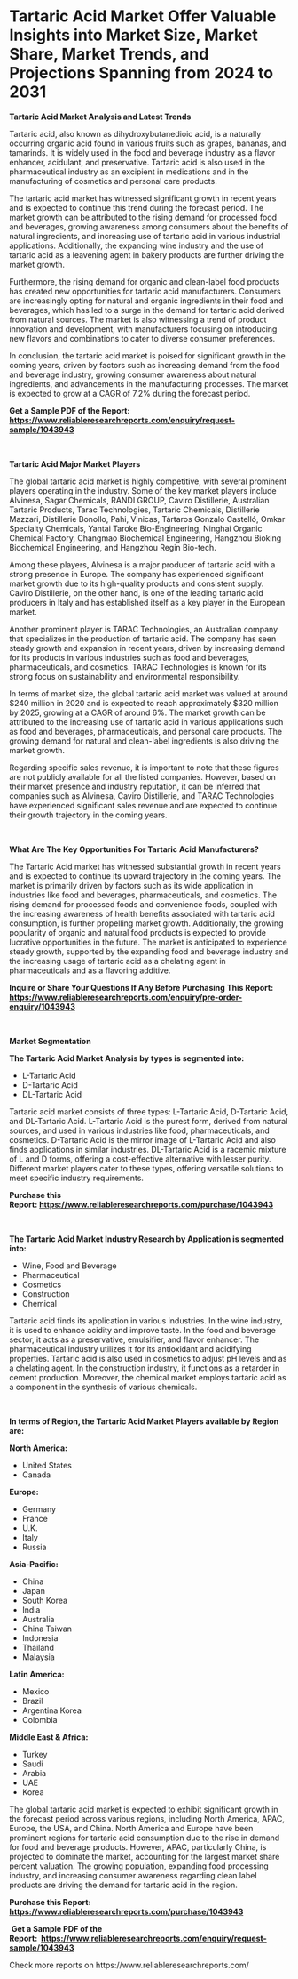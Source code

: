 <p><h1>Tartaric Acid Market Offer Valuable Insights into Market Size, Market Share, Market Trends, and Projections Spanning from 2024 to 2031</h1></p><p><strong>Tartaric Acid Market Analysis and Latest Trends</strong></p>
<p><p>Tartaric acid, also known as dihydroxybutanedioic acid, is a naturally occurring organic acid found in various fruits such as grapes, bananas, and tamarinds. It is widely used in the food and beverage industry as a flavor enhancer, acidulant, and preservative. Tartaric acid is also used in the pharmaceutical industry as an excipient in medications and in the manufacturing of cosmetics and personal care products.</p><p>The tartaric acid market has witnessed significant growth in recent years and is expected to continue this trend during the forecast period. The market growth can be attributed to the rising demand for processed food and beverages, growing awareness among consumers about the benefits of natural ingredients, and increasing use of tartaric acid in various industrial applications. Additionally, the expanding wine industry and the use of tartaric acid as a leavening agent in bakery products are further driving the market growth.</p><p>Furthermore, the rising demand for organic and clean-label food products has created new opportunities for tartaric acid manufacturers. Consumers are increasingly opting for natural and organic ingredients in their food and beverages, which has led to a surge in the demand for tartaric acid derived from natural sources. The market is also witnessing a trend of product innovation and development, with manufacturers focusing on introducing new flavors and combinations to cater to diverse consumer preferences.</p><p>In conclusion, the tartaric acid market is poised for significant growth in the coming years, driven by factors such as increasing demand from the food and beverage industry, growing consumer awareness about natural ingredients, and advancements in the manufacturing processes. The market is expected to grow at a CAGR of 7.2% during the forecast period.</p></p>
<p><strong>Get a Sample PDF of the Report:&nbsp; <a href="https://www.reliableresearchreports.com/enquiry/request-sample/1043943">https://www.reliableresearchreports.com/enquiry/request-sample/1043943</a></strong></p>
<p>&nbsp;</p>
<p><strong>Tartaric Acid Major Market Players</strong></p>
<p><p>The global tartaric acid market is highly competitive, with several prominent players operating in the industry. Some of the key market players include Alvinesa, Sagar Chemicals, RANDI GROUP, Caviro Distillerie, Australian Tartaric Products, Tarac Technologies, Tartaric Chemicals, Distillerie Mazzari, Distillerie Bonollo, Pahi, Vinicas, Tártaros Gonzalo Castelló, Omkar Specialty Chemicals, Yantai Taroke Bio-Engineering, Ninghai Organic Chemical Factory, Changmao Biochemical Engineering, Hangzhou Bioking Biochemical Engineering, and Hangzhou Regin Bio-tech.</p><p>Among these players, Alvinesa is a major producer of tartaric acid with a strong presence in Europe. The company has experienced significant market growth due to its high-quality products and consistent supply. Caviro Distillerie, on the other hand, is one of the leading tartaric acid producers in Italy and has established itself as a key player in the European market.</p><p>Another prominent player is TARAC Technologies, an Australian company that specializes in the production of tartaric acid. The company has seen steady growth and expansion in recent years, driven by increasing demand for its products in various industries such as food and beverages, pharmaceuticals, and cosmetics. TARAC Technologies is known for its strong focus on sustainability and environmental responsibility.</p><p>In terms of market size, the global tartaric acid market was valued at around $240 million in 2020 and is expected to reach approximately $320 million by 2025, growing at a CAGR of around 6%. The market growth can be attributed to the increasing use of tartaric acid in various applications such as food and beverages, pharmaceuticals, and personal care products. The growing demand for natural and clean-label ingredients is also driving the market growth.</p><p>Regarding specific sales revenue, it is important to note that these figures are not publicly available for all the listed companies. However, based on their market presence and industry reputation, it can be inferred that companies such as Alvinesa, Caviro Distillerie, and TARAC Technologies have experienced significant sales revenue and are expected to continue their growth trajectory in the coming years.</p></p>
<p>&nbsp;</p>
<p><strong>What Are The Key Opportunities For Tartaric Acid Manufacturers?</strong></p>
<p><p>The Tartaric Acid market has witnessed substantial growth in recent years and is expected to continue its upward trajectory in the coming years. The market is primarily driven by factors such as its wide application in industries like food and beverages, pharmaceuticals, and cosmetics. The rising demand for processed foods and convenience foods, coupled with the increasing awareness of health benefits associated with tartaric acid consumption, is further propelling market growth. Additionally, the growing popularity of organic and natural food products is expected to provide lucrative opportunities in the future. The market is anticipated to experience steady growth, supported by the expanding food and beverage industry and the increasing usage of tartaric acid as a chelating agent in pharmaceuticals and as a flavoring additive.</p></p>
<p><strong>Inquire or Share Your Questions If Any Before Purchasing This Report: <a href="https://www.reliableresearchreports.com/enquiry/pre-order-enquiry/1043943">https://www.reliableresearchreports.com/enquiry/pre-order-enquiry/1043943</a></strong></p>
<p>&nbsp;</p>
<p><strong>Market Segmentation</strong></p>
<p><strong>The Tartaric Acid Market Analysis by types is segmented into:</strong></p>
<p><ul><li>L-Tartaric Acid</li><li>D-Tartaric Acid</li><li>DL-Tartaric Acid</li></ul></p>
<p><p>Tartaric acid market consists of three types: L-Tartaric Acid, D-Tartaric Acid, and DL-Tartaric Acid. L-Tartaric Acid is the purest form, derived from natural sources, and used in various industries like food, pharmaceuticals, and cosmetics. D-Tartaric Acid is the mirror image of L-Tartaric Acid and also finds applications in similar industries. DL-Tartaric Acid is a racemic mixture of L and D forms, offering a cost-effective alternative with lesser purity. Different market players cater to these types, offering versatile solutions to meet specific industry requirements.</p></p>
<p><strong>Purchase this Report:&nbsp;<a href="https://www.reliableresearchreports.com/purchase/1043943">https://www.reliableresearchreports.com/purchase/1043943</a></strong></p>
<p>&nbsp;</p>
<p><strong>The Tartaric Acid Market Industry Research by Application is segmented into:</strong></p>
<p><ul><li>Wine, Food and Beverage</li><li>Pharmaceutical</li><li>Cosmetics</li><li>Construction</li><li>Chemical</li></ul></p>
<p><p>Tartaric acid finds its application in various industries. In the wine industry, it is used to enhance acidity and improve taste. In the food and beverage sector, it acts as a preservative, emulsifier, and flavor enhancer. The pharmaceutical industry utilizes it for its antioxidant and acidifying properties. Tartaric acid is also used in cosmetics to adjust pH levels and as a chelating agent. In the construction industry, it functions as a retarder in cement production. Moreover, the chemical market employs tartaric acid as a component in the synthesis of various chemicals.</p></p>
<p>&nbsp;</p>
<p><strong>In terms of Region, the Tartaric Acid Market Players available by Region are:</strong></p>
<p>
    <p> <strong> North America: </strong>
        <ul>
            <li>United States</li>
            <li>Canada</li>
        </ul>
        </p> 
    <p> <strong> Europe: </strong>
        <ul>
            <li>Germany</li>
            <li>France</li>
            <li>U.K.</li>
            <li>Italy</li>
            <li>Russia</li>
        </ul>
        </p> 
    <p> <strong> Asia-Pacific: </strong>
        <ul>
            <li>China</li>
            <li>Japan</li>
            <li>South Korea</li>
            <li>India</li>
            <li>Australia</li>
            <li>China Taiwan</li>
            <li>Indonesia</li>
            <li>Thailand</li>
            <li>Malaysia</li>
        </ul>
        </p> 
    <p> <strong> Latin America: </strong>
        <ul>
            <li>Mexico</li>
            <li>Brazil</li>
            <li>Argentina Korea</li>
            <li>Colombia</li>
        </ul>
        </p> 
    <p> <strong> Middle East & Africa: </strong>
        <ul>
            <li>Turkey</li>
            <li>Saudi</li>
            <li>Arabia</li>
            <li>UAE</li>
            <li>Korea</li>
        </ul>
    </p>
    </p>
<p><p>The global tartaric acid market is expected to exhibit significant growth in the forecast period across various regions, including North America, APAC, Europe, the USA, and China. North America and Europe have been prominent regions for tartaric acid consumption due to the rise in demand for food and beverage products. However, APAC, particularly China, is projected to dominate the market, accounting for the largest market share percent valuation. The growing population, expanding food processing industry, and increasing consumer awareness regarding clean label products are driving the demand for tartaric acid in the region.</p></p>
<p><strong>Purchase this Report: <a href="https://www.reliableresearchreports.com/purchase/1043943">https://www.reliableresearchreports.com/purchase/1043943</a></strong></p>
<p>&nbsp;<strong>Get a Sample PDF of the Report:&nbsp;&nbsp;<a href="https://www.reliableresearchreports.com/enquiry/request-sample/1043943">https://www.reliableresearchreports.com/enquiry/request-sample/1043943</a></strong></p>
<p><strong></strong></p>
<p>Check more reports on https://www.reliableresearchreports.com/</p>